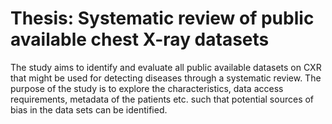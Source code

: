 # Thesis: Systematic review of public available chest X-ray datasets

The study aims to identify and evaluate all public available datasets on CXR that might be used for detecting diseases through a systematic review. The purpose of the study is to explore the characteristics, data access requirements, metadata of the patients etc. such that potential sources of bias in the data sets can be identified.
